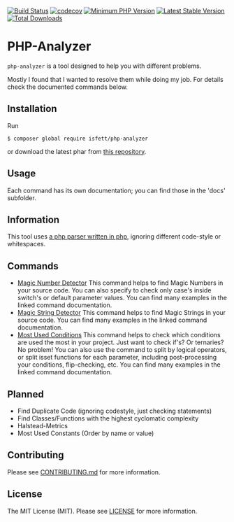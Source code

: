 [![Build Status](https://img.shields.io/travis/isfett/php-analyzer/master?style=flat-square)](https://travis-ci.org/isfett/php-analyzer)
[![codecov](https://img.shields.io/codecov/c/github/isfett/php-analyzer?style=flat-square)](https://codecov.io/gh/isfett/php-analyzer)
[![Minimum PHP Version](https://img.shields.io/badge/php-%3E%3D%207.1-8892BF.svg?style=flat-square)](https://php.net/)
[![Latest Stable Version](https://poser.pugx.org/isfett/php-analyzer/v/stable)](https://packagist.org/packages/isfett/php-analyzer)
[![Total Downloads](https://poser.pugx.org/isfett/php-analyzer/downloads)](https://packagist.org/packages/isfett/php-analyzer)
# PHP-Analyzer

`php-analyzer` is a tool designed to help you with different problems.

Mostly I found that I wanted to resolve them while doing my job. For details check the documented commands below.

## Installation
Run
```
$ composer global require isfett/php-analyzer
```
or download the latest phar from [this repository](https://github.com/isfett/php-analyzer/releases).

## Usage
Each command has its own documentation; you can find those in the 'docs' subfolder.

## Information
This tool uses [a php parser written in php](https://github.com/nikic/PHP-Parser), ignoring different code-style or whitespaces. 

## Commands
- [Magic Number Detector](docs/MagicNumberDetector.md) This command helps to find Magic Numbers in your source code. You can also specify to check only case's inside switch's or default parameter values. You can find many examples in the linked command documentation.
- [Magic String Detector](docs/MagicStringDetector.md) This command helps to find Magic Strings in your source code. You can find many examples in the linked command documentation.
- [Most Used Conditions](docs/MostUsedConditions.md) This command helps to check which conditions are used the most in your project. Just want to check if's? Or ternaries? No problem! You can also use the command to split by logical operators, or split isset functions for each parameter, including post-processing your conditions, flip-checking, etc. You can find many examples in the linked command documentation.

## Planned
- Find Duplicate Code (ignoring codestyle, just checking statements)
- Find Classes/Functions with the highest cyclomatic complexity
- Halstead-Metrics
- Most Used Constants (Order by name or value)

## Contributing
Please see [CONTRIBUTING.md](CONTRIBUTING.md) for more information.

## License
The MIT License (MIT). Please see [LICENSE](LICENSE) for more information.
